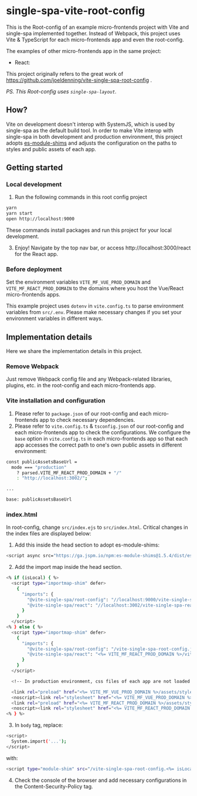 # single-spa-vite-root-config

This is the Root-config of an example micro-frontends project with Vite and single-spa implemented together.
Instead of Webpack, this project uses Vite & TypeScript for each micro-frontends app and even the root-config.

The examples of other micro-frontends app in the same project:

- React:

This project originally refers to the great work of https://github.com/joeldenning/vite-single-spa-root-config .

_PS. This Root-config uses `single-spa-layout`._

## How?

Vite on development doesn't interop with SystemJS, which is used by single-spa as the default build tool.
In order to make Vite interop with single-spa in both development and production environment, this project adopts [es-module-shims](https://github.com/guybedford/es-module-shims) and adjusts the configuration on the paths to styles and public assets of each app.

## Getting started

### Local development

1. Run the following commands in this root config project

```sh
yarn
yarn start
open http://localhost:9000
```

These commands install packages and run this project for your local development.

3. Enjoy! Navigate by the top nav bar, or access http://localhost:3000/react for the React app.

### Before deployment

Set the environment variables `VITE_MF_VUE_PROD_DOMAIN` and `VITE_MF_REACT_PROD_DOMAIN` to the domains where you host the Vue/React micro-frontends apps.

This example project uses `dotenv` in `vite.config.ts` to parse environment variables from `src/.env`. Please make necessary changes if you set your environment variables in different ways.

## Implementation details

Here we share the implementation details in this project.

### Remove Webpack

Just remove Webpack config file and any Webpack-related libraries, plugins, etc. in the root-config and each micro-frontends app.

### Vite installation and configuration

1. Please refer to `package.json` of our root-config and each micro-frontends app to check necessary dependencies.
2. Please refer to `vite.config.ts` & `tsconfig.json` of our root-config and each micro-frontends app to check the configurations.
   We configure the `base` option in `vite.config.ts` in each micro-frontends app so that each app accesses the correct path to one's own public assets in different environment:

```sh
const publicAssetsBaseUrl =
  mode === "production"
    ? parsed.VITE_MF_REACT_PROD_DOMAIN + "/"
    : "http://localhost:3002/";

...

base: publicAssetsBaseUrl
```

### index.html

In root-config, change `src/index.ejs` to `src/index.html`.
Critical changes in the index files are displayed below:

1. Add this inside the head section to adopt es-module-shims:

```sh
<script async src="https://ga.jspm.io/npm:es-module-shims@1.5.4/dist/es-module-shims.js"></script>
```

2. Add the import map inside the head section.

```sh
<% if (isLocal) { %>
  <script type="importmap-shim" defer>
    {
      "imports": {
        "@vite-single-spa/root-config": "//localhost:9000/vite-single-spa-root-config.ts",
        "@vite-single-spa/react": "//localhost:3002/vite-single-spa-react.ts"
      }
    }
  </script>
<% } else { %>
  <script type="importmap-shim" defer>
    {
      "imports": {
        "@vite-single-spa/root-config": "/vite-single-spa-root-config.js",
        "@vite-single-spa/react": "<%= VITE_MF_REACT_PROD_DOMAIN %>/vite-single-spa-react.js"
      }
    }
  </script>

  <!-- In production environment, css files of each app are not loaded correctly (the paths start with root-config's domain), so in index.html we preload them using each app's domain explicitly -->

  <link rel="preload" href="<%= VITE_MF_VUE_PROD_DOMAIN %>/assets/style.css" as="style" onload="this.onload=null;this.rel='stylesheet'">
  <noscript><link rel="stylesheet" href="<%= VITE_MF_VUE_PROD_DOMAIN %>/assets/style.css"></noscript>
  <link rel="preload" href="<%= VITE_MF_REACT_PROD_DOMAIN %>/assets/style.css" as="style" onload="this.onload=null;this.rel='stylesheet'">
  <noscript><link rel="stylesheet" href="<%= VITE_MF_REACT_PROD_DOMAIN %>/assets/style.css"></noscript>
<% } %>
```

3. In `body` tag, replace:

```sh
<script>
  System.import('...');
</script>
```

with:

```sh
<script type="module-shim" src="/vite-single-spa-root-config.<%= isLocal ? 'ts' : 'js' %>"></script>
```

4. Check the console of the browser and add necessary configurations in the Content-Security-Policy tag.
